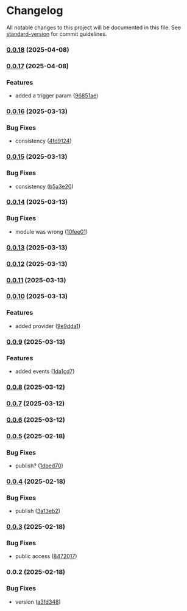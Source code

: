 # Changelog

All notable changes to this project will be documented in this file. See [standard-version](https://github.com/conventional-changelog/standard-version) for commit guidelines.

### [0.0.18](https://github.com/visitorquery/react-hook/compare/v0.0.17...v0.0.18) (2025-04-08)

### [0.0.17](https://github.com/visitorquery/react-hook/compare/v0.0.16...v0.0.17) (2025-04-08)


### Features

* added a trigger param ([96851ae](https://github.com/visitorquery/react-hook/commit/96851aefcd77aec749249f8fbd0366040a9b4b99))

### [0.0.16](https://github.com/visitorquery/react-hook/compare/v0.0.15...v0.0.16) (2025-03-13)


### Bug Fixes

* consistency ([4fd9124](https://github.com/visitorquery/react-hook/commit/4fd9124b467f3b285e53a2ee767182533cc25b58))

### [0.0.15](https://github.com/visitorquery/react-hook/compare/v0.0.14...v0.0.15) (2025-03-13)


### Bug Fixes

* consistency ([b5a3e20](https://github.com/visitorquery/react-hook/commit/b5a3e2030a8793c6f6b1303765cafdf7186ddbcb))

### [0.0.14](https://github.com/visitorquery/react-hook/compare/v0.0.13...v0.0.14) (2025-03-13)


### Bug Fixes

* module was wrong ([10fee01](https://github.com/visitorquery/react-hook/commit/10fee019c3c8aa93727613f722b921b8089ec12f))

### [0.0.13](https://github.com/visitorquery/react-hook/compare/v0.0.12...v0.0.13) (2025-03-13)

### [0.0.12](https://github.com/visitorquery/react-hook/compare/v0.0.11...v0.0.12) (2025-03-13)

### [0.0.11](https://github.com/visitorquery/react-hook/compare/v0.0.10...v0.0.11) (2025-03-13)

### [0.0.10](https://github.com/visitorquery/react-hook/compare/v0.0.9...v0.0.10) (2025-03-13)


### Features

* added provider ([9e9dda1](https://github.com/visitorquery/react-hook/commit/9e9dda1fb3612e41cc4aba6b6c0abc70cf363f1c))

### [0.0.9](https://github.com/visitorquery/react-hook/compare/v0.0.8...v0.0.9) (2025-03-13)


### Features

* added events ([1da1cd7](https://github.com/visitorquery/react-hook/commit/1da1cd725c6d87d06fb859bff3a4233a22a6c468))

### [0.0.8](https://github.com/visitorquery/react-hook/compare/v0.0.7...v0.0.8) (2025-03-12)

### [0.0.7](https://github.com/visitorquery/react-hook/compare/v0.0.6...v0.0.7) (2025-03-12)

### [0.0.6](https://github.com/visitorquery/react-hook/compare/v0.0.5...v0.0.6) (2025-03-12)

### [0.0.5](https://github.com/visitorquery/react-hook/compare/v0.0.4...v0.0.5) (2025-02-18)


### Bug Fixes

* publish? ([1dbed70](https://github.com/visitorquery/react-hook/commit/1dbed70c194eccec6e4e228ba73dfd988cca0385))

### [0.0.4](https://github.com/visitorquery/react-hook/compare/v0.0.3...v0.0.4) (2025-02-18)


### Bug Fixes

* publish ([3a13eb2](https://github.com/visitorquery/react-hook/commit/3a13eb2a220c1d7631ad90d58fd001b753db2f6e))

### [0.0.3](https://github.com/visitorquery/react-hook/compare/v0.0.2...v0.0.3) (2025-02-18)


### Bug Fixes

* public access ([8472017](https://github.com/visitorquery/react-hook/commit/8472017e09708d4253bc5055b01b5229d1087e29))

### 0.0.2 (2025-02-18)


### Bug Fixes

* version ([a3fd348](https://github.com/visitorquery/react-hook/commit/a3fd348897c11fd82dfd237f77bb143a1bad5a99))
